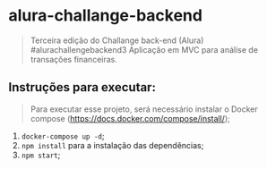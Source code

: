 # alura-challange-backend
> Terceira edição do Challange back-end (Alura) #alurachallengebackend3
Aplicação em MVC para análise de transações financeiras.
## Instruções para executar:
  > Para executar esse projeto, será necessário instalar o Docker compose (https://docs.docker.com/compose/install/);
  1. ```docker-compose up -d```;
  2. ```npm install``` para a instalação das dependências;
  3. ```npm start```;
  
